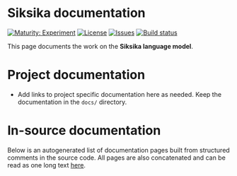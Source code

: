 # Siksika documentation

[![Maturity: Experiment](https://img.shields.io/badge/Maturity-Experiment-black.svg)](https://giellalt.github.io/MaturityClassification.html)
[![License](https://img.shields.io/github/license/giellalt/lang-bla)](https://raw.githubusercontent.com/giellalt/lang-bla/develop/LICENSE)
[![Issues](https://img.shields.io/github/issues/giellalt/lang-bla)](https://github.com/giellalt/lang-bla/issues)
[![Build status](https://github.com/giellalt/lang-bla/workflows/Speller%20CI+CD/badge.svg)](https://github.com/giellalt/lang-bla/actions)

This page documents the work on the **Siksika language model**. 

# Project documentation

* Add links to project specific documentation here as needed. Keep the documentation in the `docs/` directory.

# In-source documentation

Below is an autogenerated list of documentation pages built from structured comments in the source code. All pages are also concatenated and can be read as one long text [here](bla.md).
